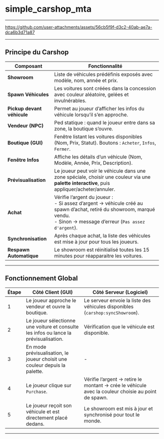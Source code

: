 # simple_carshop_mta

---

https://github.com/user-attachments/assets/56cb5f9f-d3c2-40ab-ae7a-dca6b3d71a87

---

##  Principe du Carshop

| **Composant** | **Fonctionnalité** |
|---------------|---------------------|
| **Showroom** | Liste de véhicules prédéfinis exposés avec modèle, nom, année et prix. |
| **Spawn Véhicules** | Les voitures sont créées dans la concession avec couleur aléatoire, gelées et invulnérables. |
| **Pickup devant véhicule** | Permet au joueur d’afficher les infos du véhicule lorsqu’il s’en approche. |
| **Vendeur (NPC)** | Ped statique : quand le joueur entre dans sa zone, la boutique s’ouvre. |
| **Boutique (GUI)** | Fenêtre listant les voitures disponibles (Nom, Prix, Statut). Boutons : `Acheter`, `Infos`, `Fermer`. |
| **Fenêtre Infos** | Affiche les détails d’un véhicule (Nom, Modèle, Année, Prix, Description). |
| **Prévisualisation** | Le joueur peut voir le véhicule dans une zone spéciale, choisir une couleur via une **palette interactive**, puis appliquer/acheter/annuler. |
| **Achat** | Vérifie l’argent du joueur : <br> - Si assez d’argent → véhicule créé au spawn d’achat, retiré du showroom, marqué vendu. <br> - Sinon → message d’erreur (`Pas assez d'argent`). |
| **Synchronisation** | Après chaque achat, la liste des véhicules est mise à jour pour tous les joueurs. |
| **Respawn Automatique** | Le showroom est réinitialisé toutes les 15 minutes pour réapparaitre les voitures. |

---

##  Fonctionnement Global

| **Étape** | **Côté Client (GUI)** | **Côté Serveur (Logiciel)** |
|-----------|------------------------|-----------------------------|
| 1 | Le joueur approche le vendeur et ouvre la boutique. | Le serveur envoie la liste des véhicules disponibles (`carshop:syncShowroom`). |
| 2 | Le joueur sélectionne une voiture et consulte les infos ou lance la prévisualisation. | Vérification que le véhicule est disponible. |
| 3 | En mode prévisualisation, le joueur choisit une couleur depuis la palette. | - |
| 4 | Le joueur clique sur `Purchase`. | Vérifie l’argent → retire le montant → crée le véhicule avec la couleur choisie au point de spawn. |
| 5 | Le joueur reçoit son véhicule et est directement placé dedans. | Le showroom est mis à jour et synchronisé pour tout le monde. |

---
